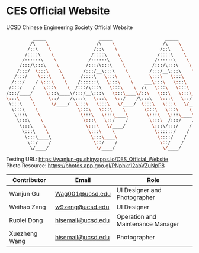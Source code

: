 # CES Official Website
UCSD Chinese Engineering Society Official Website

```bash
          _____                    _____                    _____          
         /\    \                  /\    \                  /\    \         
        /::\    \                /::\    \                /::\    \        
       /::::\    \              /::::\    \              /::::\    \       
      /::::::\    \            /::::::\    \            /::::::\    \      
     /:::/\:::\    \          /:::/\:::\    \          /:::/\:::\    \     
    /:::/  \:::\    \        /:::/__\:::\    \        /:::/__\:::\    \    
   /:::/    \:::\    \      /::::\   \:::\    \       \:::\   \:::\    \   
  /:::/    / \:::\    \    /::::::\   \:::\    \    ___\:::\   \:::\    \  
 /:::/    /   \:::\    \  /:::/\:::\   \:::\    \  /\   \:::\   \:::\    \ 
/:::/____/     \:::\____\/:::/__\:::\   \:::\____\/::\   \:::\   \:::\____\
\:::\    \      \::/    /\:::\   \:::\   \::/    /\:::\   \:::\   \::/    /
 \:::\    \      \/____/  \:::\   \:::\   \/____/  \:::\   \:::\   \/____/ 
  \:::\    \               \:::\   \:::\    \       \:::\   \:::\    \     
   \:::\    \               \:::\   \:::\____\       \:::\   \:::\____\    
    \:::\    \               \:::\   \::/    /        \:::\  /:::/    /    
     \:::\    \               \:::\   \/____/          \:::\/:::/    /     
      \:::\    \               \:::\    \               \::::::/    /      
       \:::\____\               \:::\____\               \::::/    /       
        \::/    /                \::/    /                \::/    /        
         \/____/                  \/____/                  \/____/        

```

Testing URL: https://wanjun-gu.shinyapps.io/CES_Official_Website
<br>
Photo Resource: https://photos.app.goo.gl/PNphkr12abVZuNpP8


| Contributor   | Email         | Role         | 
| ------------- | ------------- |------------- |
| Wanjun Gu     | Wag001@ucsd.edu     | UI Designer and Photographer       |
| Weihao Zeng   | w9zeng@ucsd.edu     | UI Designer                        |
| Ruolei Dong   | hisemail@ucsd.edu   | Operation and Maintenance Manager  |
| Xuezheng Wang | hisemail@ucsd.edu   | Photographer                       |
